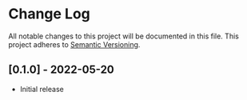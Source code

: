 Change Log
==========
All notable changes to this project will be documented in this file.
This project adheres to [Semantic Versioning](https://semver.org/).


[0.1.0] - 2022-05-20
--------------------
* Initial release
